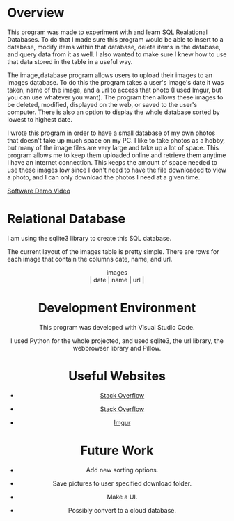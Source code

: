 
# Overview

This program was made to experiment with and learn SQL Realational Databases. To do that I made sure this program would be able to insert to a database, modify items within that database, delete items in the database, and query data from it as well. I also wanted to make sure I knew how to use that data stored in the table in a useful way.

The image_database program allows users to upload their images to an images database. To do this the program takes a user's image's date it was taken, name of the image, and a url to access that photo (I used Imgur, but you can use whatever you want). The program then allows these images to be deleted, modified, displayed on the web, or saved to the user's computer. There is also an option to display the whole database sorted by lowest to highest date.

I wrote this program in order to have a small database of my own photos that doesn't take up much space on my PC. I like to take photos as a hobby, but many of the image files are very large and take up a lot of space. This program allows me to keep them uploaded online and retrieve them anytime I have an internet connection. This keeps the amount of space needed to use these images low since I don't need to have the file downloaded to view a photo, and I can only download the photos I need at a given time.

[Software Demo Video](http://youtube.link.goes.here)

# Relational Database

I am using the sqlite3 library to create this SQL database.

The current layout of the images table is pretty simple. There are rows for each image that contain the columns date, name, and url.

<center>images
<center>| date | name | url |

# Development Environment

This program was developed with Visual Studio Code.

I used Python for the whole projected, and used sqlite3, the url library, the webbrowser library and Pillow.

# Useful Websites

* [Stack Overflow](https://stackoverflow.com/questions/31768051/unable-to-download-image-using-python)

* [Stack Overflow](https://stackoverflow.com/questions/5333244/how-to-display-a-jpg-file-in-python)

* [Imgur](https://imgur.com/)

# Future Work

* Add new sorting options.

* Save pictures to user specified download folder.

* Make a UI.

* Possibly convert to a cloud database.